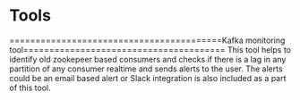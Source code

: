 # Tools
=========================================Kafka monitoring tool=======================================
This tool helps to identify old zookepeer based consumers and checks if there is a lag in any partition of any consumer realtime and sends alerts to the user. The alerts could be an email based alert or Slack integration is also included as a part of this tool.
